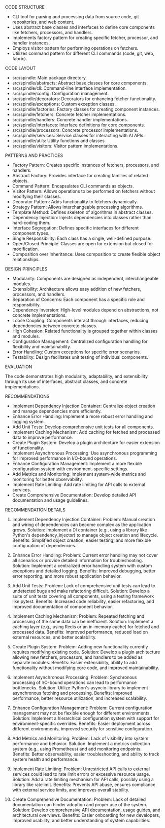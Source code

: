 CODE STRUCTURE

- CLI tool for parsing and processing data from source code, git repositories, and web content.
- Uses abstract base classes and interfaces to define core components like fetchers, processors, and handlers.
- Implements factory pattern for creating specific fetcher, processor, and handler instances.
- Employs visitor pattern for performing operations on fetchers.
- Utilizes command pattern for different CLI commands (code, git, web, fabric).

CODE LAYOUT

- src/spindle: Main package directory.
- src/spindle/abstracts: Abstract base classes for core components.
- src/spindle/cli: Command-line interface implementation.
- src/spindle/config: Configuration management.
- src/spindle/decorators: Decorators for enhancing fetcher functionality.
- src/spindle/exceptions: Custom exception classes.
- src/spindle/factories: Factory classes for creating component instances.
- src/spindle/fetchers: Concrete fetcher implementations.
- src/spindle/handlers: Concrete handler implementations.
- src/spindle/interfaces: Interface definitions for core components.
- src/spindle/processors: Concrete processor implementations.
- src/spindle/services: Service classes for interacting with AI APIs.
- src/spindle/utils: Utility functions and classes.
- src/spindle/visitors: Visitor pattern implementations.

PATTERNS AND PRACTICES

- Factory Pattern: Creates specific instances of fetchers, processors, and handlers.
- Abstract Factory: Provides interface for creating families of related objects.
- Command Pattern: Encapsulates CLI commands as objects.
- Visitor Pattern: Allows operations to be performed on fetchers without modifying their classes.
- Decorator Pattern: Adds functionality to fetchers dynamically.
- Strategy Pattern: Allows interchangeable processing algorithms.
- Template Method: Defines skeleton of algorithms in abstract classes.
- Dependency Injection: Injects dependencies into classes rather than hard-coding them.
- Interface Segregation: Defines specific interfaces for different component types.
- Single Responsibility: Each class has a single, well-defined purpose.
- Open/Closed Principle: Classes are open for extension but closed for modification.
- Composition over Inheritance: Uses composition to create flexible object relationships.

DESIGN PRINCIPLES

- Modularity: Components are designed as independent, interchangeable modules.
- Extensibility: Architecture allows easy addition of new fetchers, processors, and handlers.
- Separation of Concerns: Each component has a specific role and responsibility.
- Dependency Inversion: High-level modules depend on abstractions, not concrete implementations.
- Loose Coupling: Components interact through interfaces, reducing dependencies between concrete classes.
- High Cohesion: Related functionality is grouped together within classes and modules.
- Configuration Management: Centralized configuration handling for flexibility and maintainability.
- Error Handling: Custom exceptions for specific error scenarios.
- Testability: Design facilitates unit testing of individual components.

EVALUATION

The code demonstrates high modularity, adaptability, and extensibility through its use of interfaces, abstract classes, 
and concrete implementations.

RECOMMENDATIONS

- Implement Dependency Injection Container: Centralize object creation and manage dependencies more efficiently.
- Enhance Error Handling: Implement a more robust error handling and logging system.
- Add Unit Tests: Develop comprehensive unit tests for all components.
- Implement Caching Mechanism: Add caching for fetched and processed data to improve performance.
- Create Plugin System: Develop a plugin architecture for easier extension of functionality.
- Implement Asynchronous Processing: Use asynchronous programming for improved performance in I/O-bound operations.
- Enhance Configuration Management: Implement a more flexible configuration system with environment-specific settings.
- Add Metrics and Monitoring: Implement system-wide metrics and monitoring for better observability.
- Implement Rate Limiting: Add rate limiting for API calls to external services.
- Create Comprehensive Documentation: Develop detailed API documentation and usage guidelines.

RECOMMENDATION DETAILS

1. Implement Dependency Injection Container:
   Problem: Manual creation and wiring of dependencies can become complex as the application grows.
   Solution: Implement a DI container (e.g., using a library like Python's dependency_injector) to manage object creation and lifecycle.
   Benefits: Simplified object creation, easier testing, and more flexible configuration of dependencies.

2. Enhance Error Handling:
   Problem: Current error handling may not cover all scenarios or provide detailed information for troubleshooting.
   Solution: Implement a centralized error handling system with custom exceptions and detailed logging.
   Benefits: Improved debugging, better error reporting, and more robust application behavior.

3. Add Unit Tests:
   Problem: Lack of comprehensive unit tests can lead to undetected bugs and make refactoring difficult.
   Solution: Develop a suite of unit tests covering all components, using a testing framework like pytest.
   Benefits: Increased code reliability, easier refactoring, and improved documentation of component behavior.

4. Implement Caching Mechanism:
   Problem: Repeated fetching and processing of the same data can be inefficient.
   Solution: Implement a caching layer (e.g., using Redis or an in-memory cache) for fetched and processed data.
   Benefits: Improved performance, reduced load on external resources, and better scalability.

5. Create Plugin System:
   Problem: Adding new functionality currently requires modifying existing code.
   Solution: Develop a plugin architecture allowing new fetchers, processors, and handlers to be added as separate modules.
   Benefits: Easier extensibility, ability to add functionality without modifying core code, and improved maintainability.

6. Implement Asynchronous Processing:
   Problem: Synchronous processing of I/O-bound operations can lead to performance bottlenecks.
   Solution: Utilize Python's asyncio library to implement asynchronous fetching and processing.
   Benefits: Improved performance, better resource utilization, and increased scalability.

7. Enhance Configuration Management:
   Problem: Current configuration management may not be flexible enough for different environments.
   Solution: Implement a hierarchical configuration system with support for environment-specific overrides.
   Benefits: Easier deployment across different environments, improved security for sensitive configuration.

8. Add Metrics and Monitoring:
   Problem: Lack of visibility into system performance and behavior.
   Solution: Implement a metrics collection system (e.g., using Prometheus) and add monitoring endpoints.
   Benefits: Better observability, easier troubleshooting, and ability to track system health and performance.

9. Implement Rate Limiting:
   Problem: Unrestricted API calls to external services could lead to rate limit errors or excessive resource usage.
   Solution: Add a rate limiting mechanism for API calls, possibly using a library like ratelimit.
   Benefits: Prevents API abuse, ensures compliance with external service limits, and improves overall stability.

10. Create Comprehensive Documentation:
    Problem: Lack of detailed documentation can hinder adoption and proper use of the system.
    Solution: Develop comprehensive API documentation, usage guides, and architectural overviews.
    Benefits: Easier onboarding for new developers, improved usability, and better understanding of system capabilities.